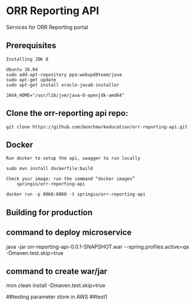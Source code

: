 # ORR Reporting API

Services for ORR Reporting portal

## Prerequisites
	Installing JDK 8

	Ubuntu 16.04
	sudo add-apt-repository ppa:webupd8team/java
	sudo apt-get update
	sudo apt-get install oracle-java8-installer

	JAVA_HOME="/usr/lib/jvm/java-8-openjdk-amd64"
	
## Clone the orr-reporting api repo:
	git clone https://github.com/benchmarkeducation/orr-reporting-api.git
	

## Docker
	Run docker to setup the api, swagger to run locally

	sudo mvn install dockerfile:build
	
	Check your image: run the command “docker images”
	    springio/orr-reporting-api

	docker run -p 8060:8060 -t springio/orr-reporting-api
	

## Building for production

## command to deploy microservice
java -jar orr-reporting-api-0.0.1-SNAPSHOT.war --spring.profiles.active=qa -Dmaven.test.skip=true

## command to create war/jar
mvn clean install -Dmaven.test.skip=true

##testing parameter store in AWS
##test1


